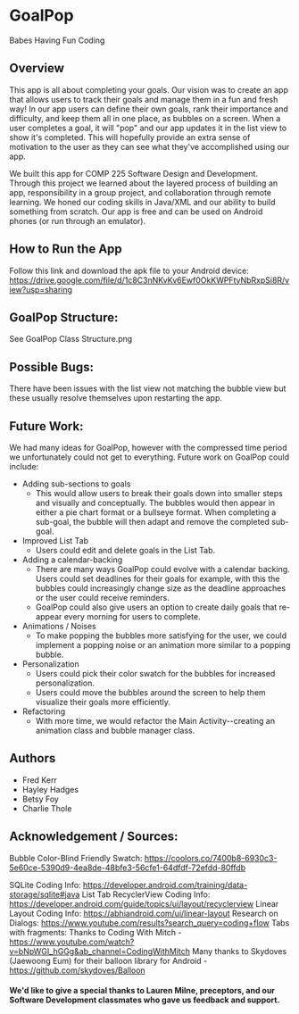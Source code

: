 # GoalPop


Babes Having Fun Coding

## Overview
This app is all about completing your goals. Our vision was to create an app that allows users to track their goals and manage them in a fun and fresh way! In our app users can define their own goals, rank their importance and difficulty, and keep them all in one place, as bubbles on a screen. When a user completes a goal, it will "pop" and our app updates it in the list view to show it's completed. This will hopefully provide an extra sense of motivation to the user as they can see what they've accomplished using our app.

We built this app for COMP 225 Software Design and Development. Through this project we learned about the layered process of building an app, responsibility in a group project, and collaboration through remote learning. We honed our coding skills in Java/XML and our ability to build something from scratch. Our app is free and can be used on Android phones (or run through an emulator).

## How to Run the App
Follow this link and download the apk file to your Android device: https://drive.google.com/file/d/1c8C3nNKvKv6Ewf0OkKWPFtyNbRxpSi8R/view?usp=sharing

## GoalPop Structure:
See GoalPop Class Structure.png

## Possible Bugs:
There have been issues with the list view not matching the bubble view but these usually resolve themselves upon restarting the app.

## Future Work:
We had many ideas for GoalPop, however with the compressed time period we unfortunately could not get to everything. Future work on GoalPop could include:
* Adding sub-sections to goals
    * This would allow users to break their goals down into smaller steps and visually and conceptually.
    The bubbles would then appear in either a pie chart format or a bullseye format. When completing a sub-goal,
    the bubble will then adapt and remove the completed sub-goal.
* Improved List Tab
    * Users could edit and delete goals in the List Tab.
* Adding a calendar-backing
    * There are many ways GoalPop could evolve with a calendar backing. Users could set deadlines for their goals for example, with this the bubbles
     could increasingly change size as the deadline approaches or the user could receive reminders.
     * GoalPop could also give users an option to create daily goals that re-appear every morning for users to complete.
* Animations / Noises
    * To make popping the bubbles more satisfying for the user, we could implement a popping noise or an animation more similar to a popping bubble.
* Personalization
    * Users could pick their color swatch for the bubbles for increased personalization.
    * Users could move the bubbles around the screen to help them visualize their goals more efficiently.
* Refactoring
   * With more time, we would refactor the Main Activity--creating an animation class and bubble manager class.



## Authors
* Fred Kerr
* Hayley Hadges
* Betsy Foy
* Charlie Thole

## Acknowledgement / Sources:
Bubble Color-Blind Friendly Swatch: https://coolors.co/7400b8-6930c3-5e60ce-5390d9-4ea8de-48bfe3-56cfe1-64dfdf-72efdd-80ffdb

SQLite Coding Info: https://developer.android.com/training/data-storage/sqlite#java
List Tab RecyclerView Coding Info: https://developer.android.com/guide/topics/ui/layout/recyclerview
Linear Layout Coding Info: https://abhiandroid.com/ui/linear-layout
Research on Dialogs:
https://www.youtube.com/results?search_query=coding+flow
Tabs with fragments: Thanks to Coding With Mitch - https://www.youtube.com/watch?v=bNpWGI_hGGg&ab_channel=CodingWithMitch
Many thanks to Skydoves (Jaewoong Eum) for their balloon library for Android - https://github.com/skydoves/Balloon

#### We'd like to give a special thanks to Lauren Milne, preceptors, and our Software Development classmates who gave us feedback and support.
